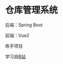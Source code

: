 # 仓库管理系统

后端：Spring Boot

前端：Vue2

练手项目

学习自[B站](https://www.bilibili.com/video/BV1Qe411V7TZ/?spm_id_from=333.999.0.0) 

